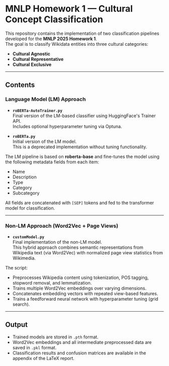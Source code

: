 # MNLP Homework 1 — Cultural Concept Classification

This repository contains the implementation of two classification pipelines developed for the **MNLP 2025 Homework 1**.  
The goal is to classify Wikidata entities into three cultural categories:

- **Cultural Agnostic**
- **Cultural Representative**
- **Cultural Exclusive**

---

## Contents

###  **Language Model (LM) Approach**

- **`roBERTa-AutoTrainer.py`**  
  Final version of the LM-based classifier using HuggingFace's Trainer API.  
  Includes optional hyperparameter tuning via Optuna.

- **`roBERTa.py`**  
  Initial version of the LM model.  
  This is a deprecated implementation without tuning functionality.

The LM pipeline is based on **roberta-base** and fine-tunes the model using the following metadata fields from each item:

- Name
- Description
- Type
- Category
- Subcategory

All fields are concatenated with `[SEP]` tokens and fed to the transformer model for classification.

---

###  **Non-LM Approach (Word2Vec + Page Views)**

- **`customModel.py`**  
  Final implementation of the non-LM model.  
  This hybrid approach combines semantic representations from Wikipedia text (via Word2Vec) with normalized page view statistics from Wikimedia.

The script:

- Preprocesses Wikipedia content using tokenization, POS tagging, stopword removal, and lemmatization.
- Trains multiple Word2Vec embeddings over varying dimensions.
- Concatenates embedding vectors with repeated view-based features.
- Trains a feedforward neural network with hyperparameter tuning (grid search).

---

## Output

- Trained models are stored in `.pth` format.
- Word2Vec embeddings and all intermediate preprocessed data are saved in `.pkl` format.
- Classification results and confusion matrices are available in the appendix of the LaTeX report.
